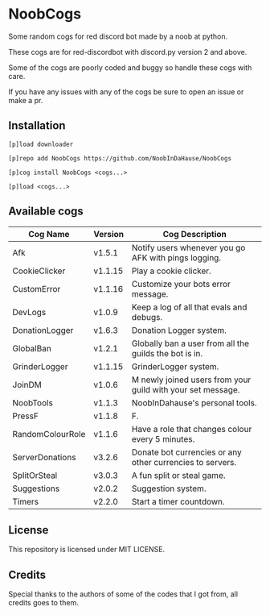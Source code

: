 # NoobCogs

Some random cogs for red discord bot made by a noob at python.

These cogs are for red-discordbot with discord.py version 2 and above.

Some of the cogs are poorly coded and buggy so handle these cogs with care.

If you have any issues with any of the cogs be sure to open an issue or make a pr.

## Installation

```
[p]load downloader

[p]repo add NoobCogs https://github.com/NoobInDaHause/NoobCogs

[p]cog install NoobCogs <cogs...>

[p]load <cogs...>
```

## Available cogs

| Cog Name         |  Version  | Cog Description                                             |
| ---------------- | --------- | ----------------------------------------------------------- |
| Afk              |  v1.5.1   | Notify users whenever you go AFK with pings logging.        |
| CookieClicker    |  v1.1.15  | Play a cookie clicker.                                      |
| CustomError      |  v1.1.16  | Customize your bots error message.                          |
| DevLogs          |  v1.0.9   | Keep a log of all that evals and debugs.                    |
| DonationLogger   |  v1.6.3   | Donation Logger system.                                     |
| GlobalBan        |  v1.2.1   | Globally ban a user from all the guilds the bot is in.      |
| GrinderLogger    |  v1.1.15  | GrinderLogger system.                                       |
| JoinDM           |  v1.0.6   | M newly joined users from your guild with your set message. |
| NoobTools        |  v1.1.3   | NoobInDahause's personal tools.                             |
| PressF           |  v1.1.8   | F.                                                          |
| RandomColourRole |  v1.1.6   | Have a role that changes colour every 5 minutes.            |
| ServerDonations  |  v3.2.6   | Donate bot currencies or any other currencies to servers.   |
| SplitOrSteal     |  v3.0.3   | A fun split or steal game.                                  |
| Suggestions      |  v2.0.2   | Suggestion system.                                          |
| Timers           |  v2.2.0   | Start a timer countdown.                                    |

## License

This repository is licensed under MIT LICENSE.

## Credits

Special thanks to the authors of some of the codes that I got from, all credits goes to them.
